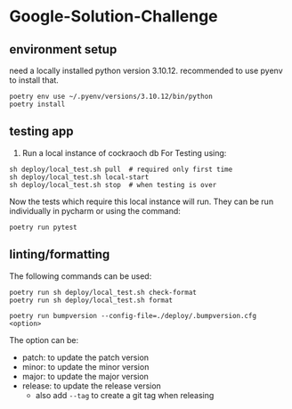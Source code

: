 # Google-Solution-Challenge

## environment setup

need a locally installed python version 3.10.12. recommended to use pyenv to install that.

```shell
poetry env use ~/.pyenv/versions/3.10.12/bin/python
poetry install
```

## testing app

1. Run a local instance of cockraoch db For Testing using:

```shell
sh deploy/local_test.sh pull  # required only first time
sh deploy/local_test.sh local-start
sh deploy/local_test.sh stop  # when testing is over
```

Now the tests which require this local instance will run. They can be run individually in pycharm or using the command:
```shell
poetry run pytest
```

## linting/formatting
The following commands can be used:

```shell
poetry run sh deploy/local_test.sh check-format
poetry run sh deploy/local_test.sh format
```

```shell
poetry run bumpversion --config-file=./deploy/.bumpversion.cfg <option>
```
The option can be:
- patch: to update the patch version
- minor: to update the minor version
- major: to update the major version
- release: to update the release version
  - also add `--tag` to create a git tag when releasing